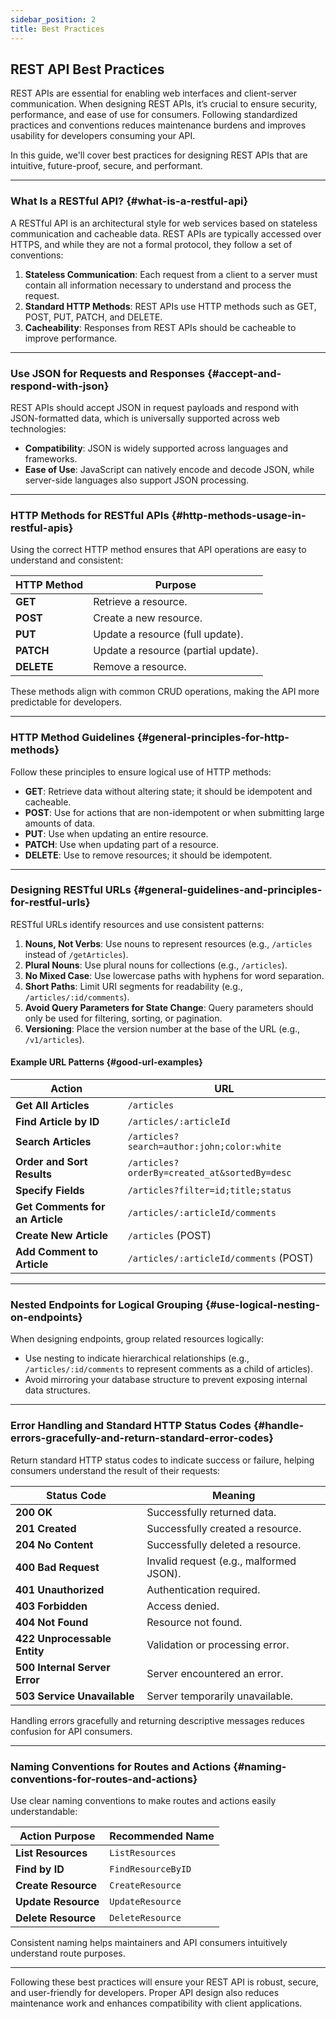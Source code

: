 ```yaml
---
sidebar_position: 2
title: Best Practices
---
```


## REST API Best Practices

REST APIs are essential for enabling web interfaces and client-server communication. When designing REST APIs, it’s crucial to ensure security, performance, and ease of use for consumers. Following standardized practices and conventions reduces maintenance burdens and improves usability for developers consuming your API.

In this guide, we'll cover best practices for designing REST APIs that are intuitive, future-proof, secure, and performant.

---

### What Is a RESTful API? {#what-is-a-restful-api}

A RESTful API is an architectural style for web services based on stateless communication and cacheable data. REST APIs are typically accessed over HTTPS, and while they are not a formal protocol, they follow a set of conventions:

1. **Stateless Communication**: Each request from a client to a server must contain all information necessary to understand and process the request.
2. **Standard HTTP Methods**: REST APIs use HTTP methods such as GET, POST, PUT, PATCH, and DELETE.
3. **Cacheability**: Responses from REST APIs should be cacheable to improve performance.

---

### Use JSON for Requests and Responses {#accept-and-respond-with-json}

REST APIs should accept JSON in request payloads and respond with JSON-formatted data, which is universally supported across web technologies:

- **Compatibility**: JSON is widely supported across languages and frameworks.
- **Ease of Use**: JavaScript can natively encode and decode JSON, while server-side languages also support JSON processing.

---

### HTTP Methods for RESTful APIs {#http-methods-usage-in-restful-apis}

Using the correct HTTP method ensures that API operations are easy to understand and consistent:

| HTTP Method | Purpose                              |
|-------------|--------------------------------------|
| **GET**     | Retrieve a resource.                 |
| **POST**    | Create a new resource.               |
| **PUT**     | Update a resource (full update).     |
| **PATCH**   | Update a resource (partial update).  |
| **DELETE**  | Remove a resource.                   |

These methods align with common CRUD operations, making the API more predictable for developers.

---

### HTTP Method Guidelines {#general-principles-for-http-methods}

Follow these principles to ensure logical use of HTTP methods:

- **GET**: Retrieve data without altering state; it should be idempotent and cacheable.
- **POST**: Use for actions that are non-idempotent or when submitting large amounts of data.
- **PUT**: Use when updating an entire resource.
- **PATCH**: Use when updating part of a resource.
- **DELETE**: Use to remove resources; it should be idempotent.

---

### Designing RESTful URLs {#general-guidelines-and-principles-for-restful-urls}

RESTful URLs identify resources and use consistent patterns:

1. **Nouns, Not Verbs**: Use nouns to represent resources (e.g., `/articles` instead of `/getArticles`).
2. **Plural Nouns**: Use plural nouns for collections (e.g., `/articles`).
3. **No Mixed Case**: Use lowercase paths with hyphens for word separation.
4. **Short Paths**: Limit URI segments for readability (e.g., `/articles/:id/comments`).
5. **Avoid Query Parameters for State Change**: Query parameters should only be used for filtering, sorting, or pagination.
6. **Versioning**: Place the version number at the base of the URL (e.g., `/v1/articles`).

#### Example URL Patterns {#good-url-examples}

| Action                         | URL                                        |
|--------------------------------|--------------------------------------------|
| **Get All Articles**           | `/articles`                                |
| **Find Article by ID**         | `/articles/:articleId`                     |
| **Search Articles**            | `/articles?search=author:john;color:white` |
| **Order and Sort Results**     | `/articles?orderBy=created_at&sortedBy=desc` |
| **Specify Fields**             | `/articles?filter=id;title;status`         |
| **Get Comments for an Article**| `/articles/:articleId/comments`            |
| **Create New Article**         | `/articles` (POST)                         |
| **Add Comment to Article**     | `/articles/:articleId/comments` (POST)     |

---

### Nested Endpoints for Logical Grouping {#use-logical-nesting-on-endpoints}

When designing endpoints, group related resources logically:

- Use nesting to indicate hierarchical relationships (e.g., `/articles/:id/comments` to represent comments as a child of articles).
- Avoid mirroring your database structure to prevent exposing internal data structures.

---

### Error Handling and Standard HTTP Status Codes {#handle-errors-gracefully-and-return-standard-error-codes}

Return standard HTTP status codes to indicate success or failure, helping consumers understand the result of their requests:

| Status Code   | Meaning                                        |
|---------------|------------------------------------------------|
| **200 OK**    | Successfully returned data.                    |
| **201 Created** | Successfully created a resource.              |
| **204 No Content** | Successfully deleted a resource.            |
| **400 Bad Request** | Invalid request (e.g., malformed JSON).   |
| **401 Unauthorized** | Authentication required.                |
| **403 Forbidden** | Access denied.                             |
| **404 Not Found** | Resource not found.                        |
| **422 Unprocessable Entity** | Validation or processing error. |
| **500 Internal Server Error** | Server encountered an error.   |
| **503 Service Unavailable** | Server temporarily unavailable.  |

Handling errors gracefully and returning descriptive messages reduces confusion for API consumers.

---

### Naming Conventions for Routes and Actions {#naming-conventions-for-routes-and-actions}

Use clear naming conventions to make routes and actions easily understandable:

| Action Purpose          | Recommended Name               |
|-------------------------|--------------------------------|
| **List Resources**      | `ListResources`                |
| **Find by ID**          | `FindResourceByID`             |
| **Create Resource**     | `CreateResource`               |
| **Update Resource**     | `UpdateResource`               |
| **Delete Resource**     | `DeleteResource`               |

Consistent naming helps maintainers and API consumers intuitively understand route purposes.

---

Following these best practices will ensure your REST API is robust, secure, and user-friendly for developers. Proper API design also reduces maintenance work and enhances compatibility with client applications.
